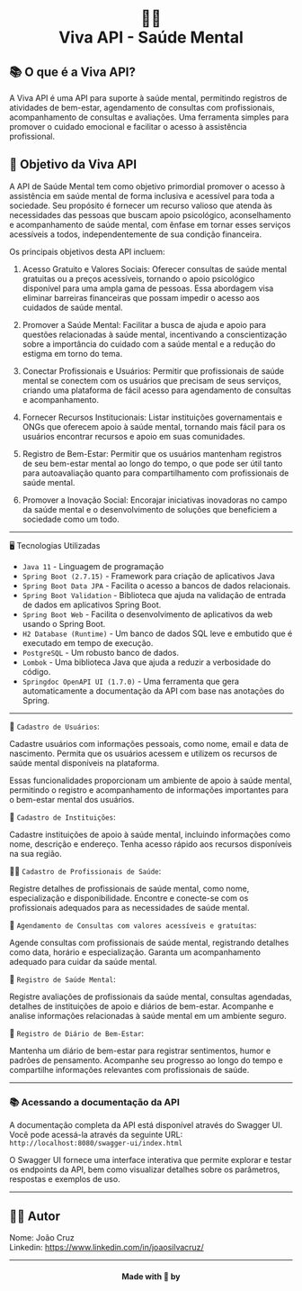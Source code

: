 <h1 align="center">
🧠💗<br>Viva API - Saúde Mental
</h1>

## 📚 O que é a Viva API?
A Viva API é uma API para suporte à saúde mental, permitindo registros de atividades de bem-estar, agendamento de consultas com profissionais, acompanhamento de consultas e avaliações. Uma ferramenta simples para promover o cuidado emocional e facilitar o acesso à assistência profissional.

## 🧠 Objetivo da Viva API

A API de Saúde Mental tem como objetivo primordial promover o acesso à assistência em saúde mental de forma inclusiva e acessível para toda a sociedade. Seu propósito é fornecer um recurso valioso que atenda às necessidades das pessoas que buscam apoio psicológico, aconselhamento e acompanhamento de saúde mental, com ênfase em tornar esses serviços acessíveis a todos, independentemente de sua condição financeira.

Os principais objetivos desta API incluem:

1. Acesso Gratuito e Valores Sociais: Oferecer consultas de saúde mental gratuitas ou a preços acessíveis, tornando o apoio psicológico disponível para uma ampla gama de pessoas. Essa abordagem visa eliminar barreiras financeiras que possam impedir o acesso aos cuidados de saúde mental.

2. Promover a Saúde Mental: Facilitar a busca de ajuda e apoio para questões relacionadas à saúde mental, incentivando a conscientização sobre a importância do cuidado com a saúde mental e a redução do estigma em torno do tema.

3. Conectar Profissionais e Usuários: Permitir que profissionais de saúde mental se conectem com os usuários que precisam de seus serviços, criando uma plataforma de fácil acesso para agendamento de consultas e acompanhamento.

4. Fornecer Recursos Institucionais: Listar instituições governamentais e ONGs que oferecem apoio à saúde mental, tornando mais fácil para os usuários encontrar recursos e apoio em suas comunidades.

5. Registro de Bem-Estar: Permitir que os usuários mantenham registros de seu bem-estar mental ao longo do tempo, o que pode ser útil tanto para autoavaliação quanto para compartilhamento com profissionais de saúde mental.

6. Promover a Inovação Social: Encorajar iniciativas inovadoras no campo da saúde mental e o desenvolvimento de soluções que beneficiem a sociedade como um todo.

---

🖥️ Tecnologias Utilizadas
* `Java 11` - Linguagem de programação
* `Spring Boot (2.7.15)` - Framework para criação de aplicativos Java
* `Spring Boot Data JPA` - Facilita o acesso a bancos de dados relacionais.
* `Spring Boot Validation` - Biblioteca que ajuda na validação de entrada de dados em aplicativos Spring Boot.
* `Spring Boot Web` - Facilita o desenvolvimento de aplicativos da web usando o Spring Boot.
* `H2 Database (Runtime)` - Um banco de dados SQL leve e embutido que é executado em tempo de execução.
* `PostgreSQL` - Um robusto banco de dados.
* `Lombok` - Uma biblioteca Java que ajuda a reduzir a verbosidade do código.
* `Springdoc OpenAPI UI (1.7.0)` -  Uma ferramenta que gera automaticamente a documentação da API com base nas anotações do Spring.

---

👤 `Cadastro de Usuários`:

Cadastre usuários com informações pessoais, como nome, email e data de nascimento.
Permita que os usuários acessem e utilizem os recursos de saúde mental disponíveis na plataforma.

Essas funcionalidades proporcionam um ambiente de apoio à saúde mental, permitindo o registro e acompanhamento de informações importantes para o bem-estar mental dos usuários.

🏥 `Cadastro de Instituições`:

Cadastre instituições de apoio à saúde mental, incluindo informações como nome, descrição e endereço.
Tenha acesso rápido aos recursos disponíveis na sua região.

👩‍⚕️ `Cadastro de Profissionais de Saúde`:

Registre detalhes de profissionais de saúde mental, como nome, especialização e disponibilidade.
Encontre e conecte-se com os profissionais adequados para as necessidades de saúde mental.

📅 `Agendamento de Consultas com valores acessíveis e gratuítas`:

Agende consultas com profissionais de saúde mental, registrando detalhes como data, horário e especialização.
Garanta um acompanhamento adequado para cuidar da saúde mental.

📝 `Registro de Saúde Mental`:

Registre avaliações de profissionais da saúde mental, consultas agendadas, detalhes de instituições de apoio e diários de bem-estar.
Acompanhe e analise informações relacionadas à saúde mental em um ambiente seguro.

📖 `Registro de Diário de Bem-Estar`:

Mantenha um diário de bem-estar para registrar sentimentos, humor e padrões de pensamento.
Acompanhe seu progresso ao longo do tempo e compartilhe informações relevantes com profissionais de saúde.

---

### 📚 Acessando a documentação da API

A documentação completa da API está disponível através do Swagger UI. Você pode acessá-la através da seguinte URL: `http://localhost:8080/swagger-ui/index.html`

O Swagger UI fornece uma interface interativa que permite explorar e testar os endpoints da API, bem como visualizar detalhes sobre os parâmetros, respostas e exemplos de uso.

---

## 👨‍💻 Autor

Nome: João Cruz<br>Linkedin: https://www.linkedin.com/in/joaosilvacruz/

---

<h4 align=center>Made with 💚 by <a href="https://gith


